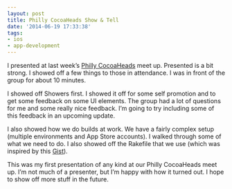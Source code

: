 ```yaml
---
layout: post
title: Philly CocoaHeads Show & Tell
date: '2014-06-19 17:33:38'
tags:
- ios
- app-development
---
```


I presented at last week’s [Philly CocoaHeads](http://phillycocoa.org/) meet up. Presented is a bit strong. I showed off a few things to those in attendance. I was in front of the group for about 10 minutes.

I showed off Showers first. I showed it off for some self promotion and to get some feedback on some UI elements. The group had a lot of questions for me and some really nice feedback. I’m going to try including some of this feedback in an upcoming update.

I also showed how we do builds at work. We have a fairly complex setup (multiple environments and App Store accounts). I walked through some of what we need to do. I also showed off the Rakefile that we use (which was inspired by this [Gist](https://gist.github.com/rudyjahchan/1017153)).

This was my first presentation of any kind at our Philly CocoaHeads meet up. I’m not much of a presenter, but I’m happy with how it turned out. I hope to show off more stuff in the future.

